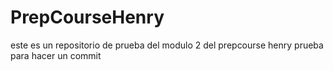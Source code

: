 # PrepCourseHenry
este es un repositorio de prueba del modulo 2 del prepcourse henry
prueba para hacer un commit 